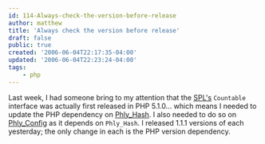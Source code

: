 ```yaml
---
id: 114-Always-check-the-version-before-release
author: matthew
title: 'Always check the version before release'
draft: false
public: true
created: '2006-06-04T22:17:35-04:00'
updated: '2006-06-04T22:23:24-04:00'
tags:
    - php
---
```

Last week, I had someone bring to my attention that the [SPL's](http://php.net/spl) `Countable` interface was actually first released in PHP 5.1.0… which means I needed to update the PHP dependency on [Phly_Hash](/phly/index.php?package=Phly_Hash). I also needed to do so on [Phly_Config](/phly/index.php?package=Phly_Config) as it depends on `Phly_Hash`. I released 1.1.1 versions of each yesterday; the only change in each is the PHP version dependency.
